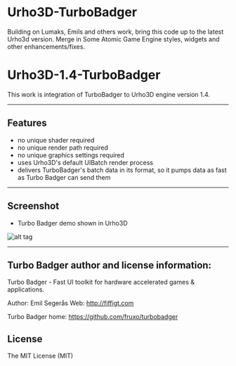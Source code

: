 # Urho3D-TurboBadger
Building on Lumaks, Emils and others work, bring this code up to the latest Urho3d version.
Merge in Some Atomic Game Engine styles, widgets and other enhancements/fixes.


# Urho3D-1.4-TurboBadger

This work is integration of TurboBadger to Urho3D engine version 1.4.

-----------------------------------------------------------------------------------
Features
-----------------------------------------------------------------------------------
* no unique shader required
* no unique render path required
* no unique graphics settings required
* uses Urho3D's default UIBatch render process
* delivers TurboBadger's batch data in its format, so it pumps data as fast as Turbo Badger can send them

-----------------------------------------------------------------------------------

Screenshot
-----------------------------------------------------------------------------------
* Turbo Badger demo shown in Urho3D

![alt tag](https://github.com/Lumak/Urho3D-1.4-TurboBadger/blob/master/screenshot/turbobadger.jpg)


-----------------------------------------------------------------------------------
Turbo Badger author and license information:
-----------------------------------------------------------------------------------
Turbo Badger - Fast UI toolkit for hardware accelerated games & applications.

Author: Emil Segerås Web: http://fiffigt.com

Turbo Badger home: <https://github.com/fruxo/turbobadger>  

License
-----------------------------------------------------------------------------------
The MIT License (MIT)


